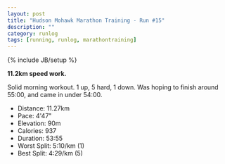 ```yaml
---
layout: post
title: "Hudson Mohawk Marathon Training - Run #15"
description: ""
category: runlog
tags: [running, runlog, marathontraining]
---
```

{% include JB/setup %}

**11.2km speed work.**

Solid morning workout. 1 up, 5 hard, 1 down. Was hoping to finish around 55:00,
and came in under 54:00.

+ Distance: 11.27km
+ Pace: 4'47"
+ Elevation: 90m
+ Calories: 937
+ Duration: 53:55
+ Worst Split: 5:10/km (1)
+ Best Split: 4:29/km (5)
